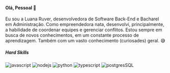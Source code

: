 #### Olá, Pessoal 👋

Eu sou a Luana Ruver, desenvolvedora de Software Back-End e Bacharel em Administração.
Como empreendedora nata, desenvolvi, principalmente, a habilidade de coordenar equipes e gerenciar conflitos.
Estou sempre em busca de novos conhecimentos, em um constante processo de aprendizagem. 
Também com um vasto conhecimento (curiosades) geral. :sweat_smile:

##### Hard Skills

![javascript](https://img.shields.io/badge/JavaScript-323330?style=for-the-badge&logo=javascript&logoColor=F7DF1E)
![nodejs](https://img.shields.io/badge/Node%20js-339933?style=for-the-badge&logo=nodedotjs&logoColor=white)
![python](https://img.shields.io/badge/Python-3776AB.svg?style=for-the-badge&logo=Python&logoColor=white)
![typescript](https://img.shields.io/badge/TypeScript-007ACC?style=for-the-badge&logo=typescript&logoColor=white)
![postgresSQL](https://img.shields.io/badge/PostgreSQL-316192?style=for-the-badge&logo=postgresql&logoColor=white)





